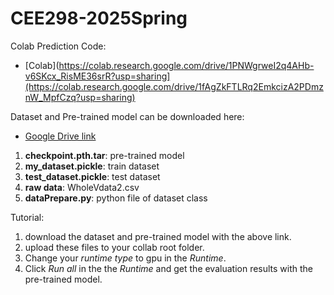 # CEE298-2025Spring

Colab Prediction Code:
- [Colab](https://colab.research.google.com/drive/1PNWgrweI2q4AHb-v6SKcx_RisME36srR?usp=sharing](https://colab.research.google.com/drive/1fAgZkFTLRq2EmkcizA2PDmznW_MpfCzq?usp=sharing)

Dataset and Pre-trained model can be downloaded here:
- [Google Drive link](https://drive.google.com/drive/folders/1TkQ5Gx5H7aH_WeL3hHlb3M2ykOIBM02C?usp=drive_link)

1. **checkpoint.pth.tar**: pre-trained model
2. **my_dataset.pickle**: train dataset
3. **test_dataset.pickle**: test dataset
4. **raw data**: WholeVdata2.csv
5. **dataPrepare.py**: python file of dataset class

Tutorial:
1. download the dataset and pre-trained model with the above link.
2. upload these files to your collab root folder.
3. Change your _runtime type_ to gpu in the _Runtime_.
4. Click _Run all_ in the the _Runtime_ and get the evaluation results with the pre-trained model.
